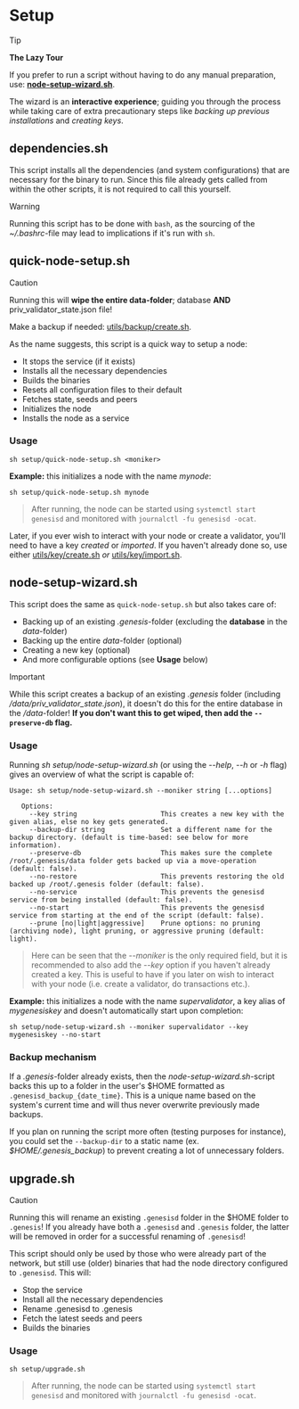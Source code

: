 # Setup

> [!TIP]
> **The Lazy Tour**
> 
> If you prefer to run a script without having to do any manual preparation, use: [**node-setup-wizard.sh**](/setup/node-setup-wizard.sh).
>
> The wizard is an **interactive experience**; guiding you through the process while taking care of extra precautionary steps like _backing up previous installations_ and _creating keys_.

## dependencies.sh

This script installs all the dependencies (and system configurations) that are necessary for the binary to run. Since this file already gets called from within the other scripts, it is not required to call this yourself.

> [!WARNING]
> Running this script has to be done with `bash`, as the sourcing of the _~/.bashrc_-file may lead to implications if it's run with `sh`.

## quick-node-setup.sh

> [!CAUTION]
> Running this will **wipe the entire data-folder**; database **AND** priv_validator_state.json file!
>
> Make a backup if needed: [utils/backup/create.sh](/utils/backup/create.sh).

As the name suggests, this script is a quick way to setup a node:

- It stops the service (if it exists)
- Installs all the necessary dependencies
- Builds the binaries
- Resets all configuration files to their default
- Fetches state, seeds and peers
- Initializes the node
- Installs the node as a service

### Usage

```
sh setup/quick-node-setup.sh <moniker>
```

**Example:** this initializes a node with the name _mynode_:

```
sh setup/quick-node-setup.sh mynode
```

> After running, the node can be started using `systemctl start genesisd` and monitored with `journalctl -fu genesisd -ocat`.

Later, if you ever wish to interact with your node or create a validator, you'll need to have a key _created_ or _imported_. If you haven't already done so, use either [utils/key/create.sh](/utils/key/create.sh) _or_ [utils/key/import.sh](/utils/key/import.sh).

## node-setup-wizard.sh

This script does the same as `quick-node-setup.sh` but also takes care of:

- Backing up of an existing _.genesis_-folder (excluding the **database** in the _data_-folder)
- Backing up the entire _data_-folder (optional)
- Creating a new key (optional)
- And more configurable options (see **Usage** below)

> [!IMPORTANT]
> While this script creates a backup of an existing _.genesis_ folder (including _/data/priv_validator_state.json_), it doesn't do this for the entire database in the _/data_-folder! **If you don't want this to get wiped, then add the `--preserve-db` flag.**

### Usage

Running _sh setup/node-setup-wizard.sh_ (or using the _--help_, _--h_ or _-h_ flag) gives an overview of what the script is capable of:

```
Usage: sh setup/node-setup-wizard.sh --moniker string [...options]

   Options:
     --key string                     This creates a new key with the given alias, else no key gets generated.
     --backup-dir string              Set a different name for the backup directory. (default is time-based: see below for more information).
     --preserve-db                    This makes sure the complete /root/.genesis/data folder gets backed up via a move-operation (default: false).
     --no-restore                     This prevents restoring the old backed up /root/.genesis folder (default: false).
     --no-service                     This prevents the genesisd service from being installed (default: false).
     --no-start                       This prevents the genesisd service from starting at the end of the script (default: false).
     --prune [no|light|aggressive]    Prune options: no pruning (archiving node), light pruning, or aggressive pruning (default: light).
```

> Here can be seen that the _--moniker_ is the only required field, but it is recommended to also add the _--key_ option if you haven't already created a key. This is useful to have if you later on wish to interact with your node (i.e. create a validator, do transactions etc.).

**Example:** this initializes a node with the name _supervalidator_, a key alias of _mygenesiskey_ and doesn't automatically start upon completion:

```
sh setup/node-setup-wizard.sh --moniker supervalidator --key mygenesiskey --no-start
```

### Backup mechanism

If a _.genesis_-folder already exists, then the _node-setup-wizard.sh_-script backs this up to a folder in the user's $HOME formatted as `.genesisd_backup_{date_time}`. This is a unique name based on the system's current time and will thus never overwrite previously made backups.

If you plan on running the script more often (testing purposes for instance), you could set the `--backup-dir` to a static name (ex. _$HOME/.genesis_backup_) to prevent creating a lot of unnecessary folders.

## upgrade.sh

> [!CAUTION]
> Running this will rename an existing `.genesisd` folder in the $HOME folder to `.genesis`! If you already have both a `.genesisd` and `.genesis` folder, the latter will be removed in order for a successful renaming of `.genesisd`!

This script should only be used by those who were already part of the network, but still use (older) binaries that had the node directory configured to `.genesisd`. This will:

- Stop the service
- Install all the necessary dependencies
- Rename .genesisd to .genesis
- Fetch the latest seeds and peers
- Builds the binaries

### Usage

```
sh setup/upgrade.sh
```
> After running, the node can be started using `systemctl start genesisd` and monitored with `journalctl -fu genesisd -ocat`.
